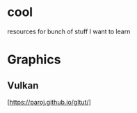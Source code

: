 # cool
resources for bunch of stuff I want to learn

# Graphics

## Vulkan
[https://paroj.github.io/gltut/]
